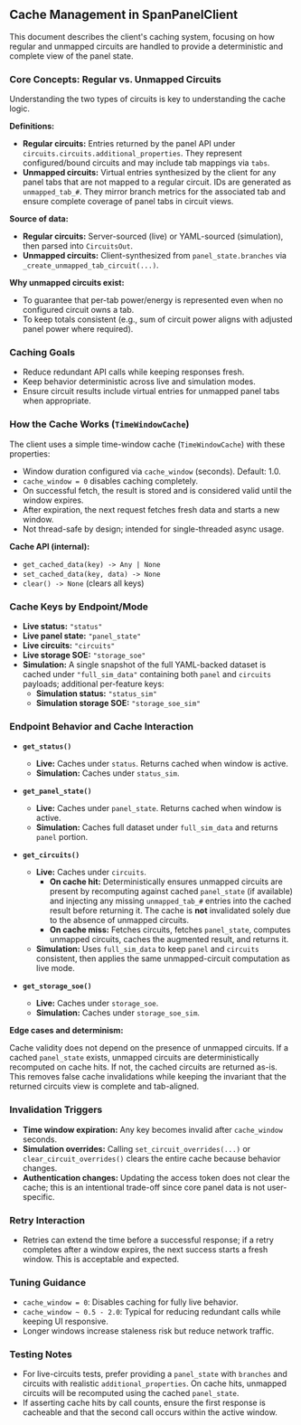 ## Cache Management in SpanPanelClient

This document describes the client's caching system, focusing on how regular and unmapped circuits are handled to provide a deterministic and complete view of the panel state.

### Core Concepts: Regular vs. Unmapped Circuits

Understanding the two types of circuits is key to understanding the cache logic.

**Definitions:**

- **Regular circuits:** Entries returned by the panel API under `circuits.circuits.additional_properties`. They represent configured/bound circuits and may include tab mappings via `tabs`.
- **Unmapped circuits:** Virtual entries synthesized by the client for any panel tabs that are not mapped to a regular circuit. IDs are generated as `unmapped_tab_#`. They mirror branch metrics for the associated tab and ensure complete coverage of panel
  tabs in circuit views.

**Source of data:**

- **Regular circuits:** Server-sourced (live) or YAML-sourced (simulation), then parsed into `CircuitsOut`.
- **Unmapped circuits:** Client-synthesized from `panel_state.branches` via `_create_unmapped_tab_circuit(...)`.

**Why unmapped circuits exist:**

- To guarantee that per-tab power/energy is represented even when no configured circuit owns a tab.
- To keep totals consistent (e.g., sum of circuit power aligns with adjusted panel power where required).

### Caching Goals

- Reduce redundant API calls while keeping responses fresh.
- Keep behavior deterministic across live and simulation modes.
- Ensure circuit results include virtual entries for unmapped panel tabs when appropriate.

### How the Cache Works (`TimeWindowCache`)

The client uses a simple time-window cache (`TimeWindowCache`) with these properties:

- Window duration configured via `cache_window` (seconds). Default: 1.0.
- `cache_window = 0` disables caching completely.
- On successful fetch, the result is stored and is considered valid until the window expires.
- After expiration, the next request fetches fresh data and starts a new window.
- Not thread-safe by design; intended for single-threaded async usage.

**Cache API (internal):**

- `get_cached_data(key) -> Any | None`
- `set_cached_data(key, data) -> None`
- `clear() -> None` (clears all keys)

### Cache Keys by Endpoint/Mode

- **Live status:** `"status"`
- **Live panel state:** `"panel_state"`
- **Live circuits:** `"circuits"`
- **Live storage SOE:** `"storage_soe"`
- **Simulation:** A single snapshot of the full YAML-backed dataset is cached under `"full_sim_data"` containing both `panel` and `circuits` payloads; additional per-feature keys:
  - **Simulation status:** `"status_sim"`
  - **Simulation storage SOE:** `"storage_soe_sim"`

### Endpoint Behavior and Cache Interaction

- **`get_status()`**
  - **Live:** Caches under `status`. Returns cached when window is active.
  - **Simulation:** Caches under `status_sim`.

- **`get_panel_state()`**
  - **Live:** Caches under `panel_state`. Returns cached when window is active.
  - **Simulation:** Caches full dataset under `full_sim_data` and returns `panel` portion.

- **`get_circuits()`**
  - **Live:** Caches under `circuits`.
    - **On cache hit:** Deterministically ensures unmapped circuits are present by recomputing against cached `panel_state` (if available) and injecting any missing `unmapped_tab_#` entries into the cached result before returning it. The cache is **not**
      invalidated solely due to the absence of unmapped circuits.
    - **On cache miss:** Fetches circuits, fetches `panel_state`, computes unmapped circuits, caches the augmented result, and returns it.
  - **Simulation:** Uses `full_sim_data` to keep `panel` and `circuits` consistent, then applies the same unmapped-circuit computation as live mode.

- **`get_storage_soe()`**
  - **Live:** Caches under `storage_soe`.
  - **Simulation:** Caches under `storage_soe_sim`.

**Edge cases and determinism:**

Cache validity does not depend on the presence of unmapped circuits. If a cached `panel_state` exists, unmapped circuits are deterministically recomputed on cache hits. If not, the cached circuits are returned as-is. This removes false cache invalidations
while keeping the invariant that the returned circuits view is complete and tab-aligned.

### Invalidation Triggers

- **Time window expiration:** Any key becomes invalid after `cache_window` seconds.
- **Simulation overrides:** Calling `set_circuit_overrides(...)` or `clear_circuit_overrides()` clears the entire cache because behavior changes.
- **Authentication changes:** Updating the access token does not clear the cache; this is an intentional trade-off since core panel data is not user-specific.

### Retry Interaction

- Retries can extend the time before a successful response; if a retry completes after a window expires, the next success starts a fresh window. This is acceptable and expected.

### Tuning Guidance

- `cache_window = 0`: Disables caching for fully live behavior.
- `cache_window ~ 0.5 - 2.0`: Typical for reducing redundant calls while keeping UI responsive.
- Longer windows increase staleness risk but reduce network traffic.

### Testing Notes

- For live-circuits tests, prefer providing a `panel_state` with `branches` and circuits with realistic `additional_properties`. On cache hits, unmapped circuits will be recomputed using the cached `panel_state`.
- If asserting cache hits by call counts, ensure the first response is cacheable and that the second call occurs within the active window.
